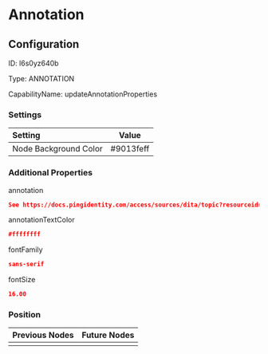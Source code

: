 # Annotation
## Configuration
ID:  l6s0yz640b

Type: ANNOTATION 

CapabilityName: updateAnnotationProperties

### Settings
| Setting | Value  |
| :------------------------ | ---------------------------------------- |
| Node Background Color | #9013feff | 

 




### Additional Properties
annotation
 ```json 
See https://docs.pingidentity.com/access/sources/dita/topic?resourceid=ciam_passwordless_ciam_pm_check_password_status for flow reference information.
```


annotationTextColor
 ```json 
#ffffffff
```


fontFamily
 ```json 
sans-serif
```


fontSize
 ```json 
16.00
```




### Position
| Previous Nodes | Future Nodes |
| :------------- | ------------ |
|  |  |